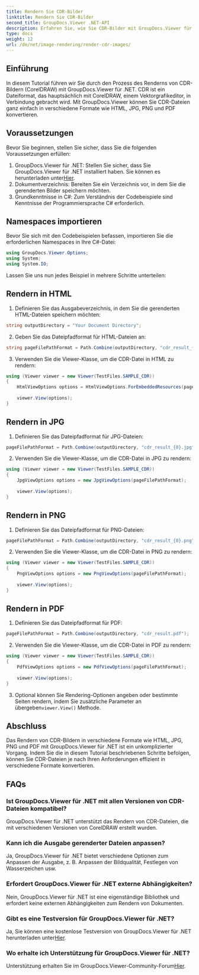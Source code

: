 ```yaml
---
title: Rendern Sie CDR-Bilder
linktitle: Rendern Sie CDR-Bilder
second_title: GroupDocs.Viewer .NET-API
description: Erfahren Sie, wie Sie CDR-Bilder mit GroupDocs.Viewer für .NET in HTML, JPG, PNG und PDF rendern. Mit diesem Tutorial können Sie CorelDRAW-Dateien ganz einfach konvertieren.
type: docs
weight: 12
url: /de/net/image-rendering/render-cdr-images/
---
```

## Einführung
In diesem Tutorial führen wir Sie durch den Prozess des Renderns von CDR-Bildern (CorelDRAW) mit GroupDocs.Viewer für .NET. CDR ist ein Dateiformat, das hauptsächlich mit CorelDRAW, einem Vektorgrafikeditor, in Verbindung gebracht wird. Mit GroupDocs.Viewer können Sie CDR-Dateien ganz einfach in verschiedene Formate wie HTML, JPG, PNG und PDF konvertieren.
## Voraussetzungen
Bevor Sie beginnen, stellen Sie sicher, dass Sie die folgenden Voraussetzungen erfüllen:
1.  GroupDocs.Viewer für .NET: Stellen Sie sicher, dass Sie GroupDocs.Viewer für .NET installiert haben. Sie können es herunterladen unter[Hier](https://releases.groupdocs.com/viewer/net/).
2. Dokumentverzeichnis: Bereiten Sie ein Verzeichnis vor, in dem Sie die gerenderten Bilder speichern möchten.
3. Grundkenntnisse in C#: Zum Verständnis der Codebeispiele sind Kenntnisse der Programmiersprache C# erforderlich.
## Namespaces importieren
Bevor Sie sich mit den Codebeispielen befassen, importieren Sie die erforderlichen Namespaces in Ihre C#-Datei:
```csharp
using GroupDocs.Viewer.Options;
using System;
using System.IO;
```
Lassen Sie uns nun jedes Beispiel in mehrere Schritte unterteilen:
## Rendern in HTML
1. Definieren Sie das Ausgabeverzeichnis, in dem Sie die gerenderten HTML-Dateien speichern möchten:
```csharp
string outputDirectory = "Your Document Directory";
```
2. Geben Sie das Dateipfadformat für HTML-Dateien an:
```csharp
string pageFilePathFormat = Path.Combine(outputDirectory, "cdr_result_{0}.html");
```
3. Verwenden Sie die Viewer-Klasse, um die CDR-Datei in HTML zu rendern:
```csharp
using (Viewer viewer = new Viewer(TestFiles.SAMPLE_CDR))
{
    HtmlViewOptions options = HtmlViewOptions.ForEmbeddedResources(pageFilePathFormat);
    
    viewer.View(options);
}
```
## Rendern in JPG
1. Definieren Sie das Dateipfadformat für JPG-Dateien:
```csharp
pageFilePathFormat = Path.Combine(outputDirectory, "cdr_result_{0}.jpg");
```
2. Verwenden Sie die Viewer-Klasse, um die CDR-Datei in JPG zu rendern:
```csharp
using (Viewer viewer = new Viewer(TestFiles.SAMPLE_CDR))
{
    JpgViewOptions options = new JpgViewOptions(pageFilePathFormat);
    
    viewer.View(options);
}
```
## Rendern in PNG
1. Definieren Sie das Dateipfadformat für PNG-Dateien:
```csharp
pageFilePathFormat = Path.Combine(outputDirectory, "cdr_result_{0}.png");
```
2. Verwenden Sie die Viewer-Klasse, um die CDR-Datei in PNG zu rendern:
```csharp
using (Viewer viewer = new Viewer(TestFiles.SAMPLE_CDR))
{
    PngViewOptions options = new PngViewOptions(pageFilePathFormat);
    
    viewer.View(options);
}
```
## Rendern in PDF
1. Definieren Sie das Dateipfadformat für PDF:
```csharp
pageFilePathFormat = Path.Combine(outputDirectory, "cdr_result.pdf");
```
2. Verwenden Sie die Viewer-Klasse, um die CDR-Datei in PDF zu rendern:
```csharp
using (Viewer viewer = new Viewer(TestFiles.SAMPLE_CDR))
{
    PdfViewOptions options = new PdfViewOptions(pageFilePathFormat);
    
    viewer.View(options);
}
```
3.  Optional können Sie Rendering-Optionen angeben oder bestimmte Seiten rendern, indem Sie zusätzliche Parameter an übergeben`viewer.View()` Methode.
## Abschluss
Das Rendern von CDR-Bildern in verschiedene Formate wie HTML, JPG, PNG und PDF mit GroupDocs.Viewer für .NET ist ein unkomplizierter Vorgang. Indem Sie die in diesem Tutorial beschriebenen Schritte befolgen, können Sie CDR-Dateien je nach Ihren Anforderungen effizient in verschiedene Formate konvertieren.
## FAQs
### Ist GroupDocs.Viewer für .NET mit allen Versionen von CDR-Dateien kompatibel?
GroupDocs.Viewer für .NET unterstützt das Rendern von CDR-Dateien, die mit verschiedenen Versionen von CorelDRAW erstellt wurden.
### Kann ich die Ausgabe gerenderter Dateien anpassen?
Ja, GroupDocs.Viewer für .NET bietet verschiedene Optionen zum Anpassen der Ausgabe, z. B. Anpassen der Bildqualität, Festlegen von Wasserzeichen usw.
### Erfordert GroupDocs.Viewer für .NET externe Abhängigkeiten?
Nein, GroupDocs.Viewer für .NET ist eine eigenständige Bibliothek und erfordert keine externen Abhängigkeiten zum Rendern von Dokumenten.
### Gibt es eine Testversion für GroupDocs.Viewer für .NET?
 Ja, Sie können eine kostenlose Testversion von GroupDocs.Viewer für .NET herunterladen unter[Hier](https://releases.groupdocs.com/).
### Wo erhalte ich Unterstützung für GroupDocs.Viewer für .NET?
 Unterstützung erhalten Sie im GroupDocs.Viewer-Community-Forum[Hier](https://forum.groupdocs.com/c/viewer/9).